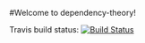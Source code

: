 #Welcome to dependency-theory!

Travis build status: [![Build Status](https://travis-ci.org/gmacciocca/dependency-theory.svg?branch=master)](https://travis-ci.org/gmacciocca/dependency-theory)
